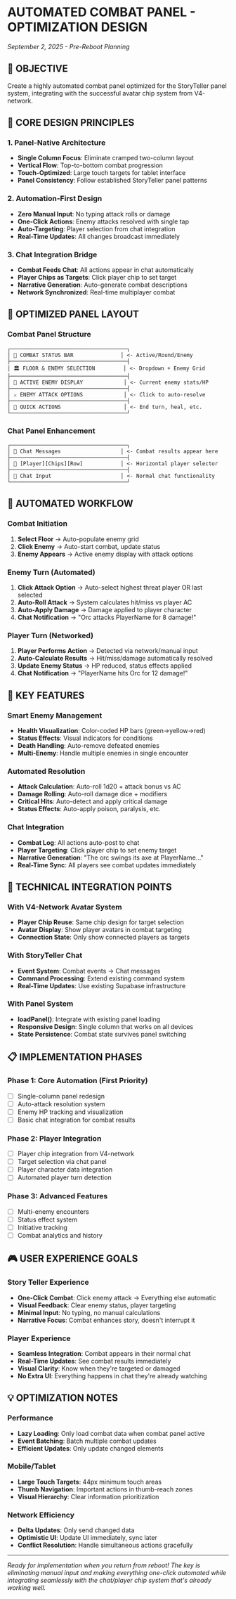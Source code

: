 # AUTOMATED COMBAT PANEL - OPTIMIZATION DESIGN
*September 2, 2025 - Pre-Reboot Planning*

## 🎯 OBJECTIVE
Create a highly automated combat panel optimized for the StoryTeller panel system, integrating with the successful avatar chip system from V4-network.

## 🚀 CORE DESIGN PRINCIPLES

### 1. **Panel-Native Architecture**
- **Single Column Focus**: Eliminate cramped two-column layout
- **Vertical Flow**: Top-to-bottom combat progression
- **Touch-Optimized**: Large touch targets for tablet interface
- **Panel Consistency**: Follow established StoryTeller panel patterns

### 2. **Automation-First Design**
- **Zero Manual Input**: No typing attack rolls or damage
- **One-Click Actions**: Enemy attacks resolved with single tap
- **Auto-Targeting**: Player selection from chat integration
- **Real-Time Updates**: All changes broadcast immediately

### 3. **Chat Integration Bridge**
- **Combat Feeds Chat**: All actions appear in chat automatically
- **Player Chips as Targets**: Click player chip to set target
- **Narrative Generation**: Auto-generate combat descriptions
- **Network Synchronized**: Real-time multiplayer combat

## 🎨 OPTIMIZED PANEL LAYOUT

### **Combat Panel Structure**
```
┌─────────────────────────────────────┐
│ 🎯 COMBAT STATUS BAR               │ <- Active/Round/Enemy
├─────────────────────────────────────┤
│ 🏛️ FLOOR & ENEMY SELECTION         │ <- Dropdown + Enemy Grid
├─────────────────────────────────────┤
│ 👹 ACTIVE ENEMY DISPLAY             │ <- Current enemy stats/HP
├─────────────────────────────────────┤
│ ⚔️ ENEMY ATTACK OPTIONS             │ <- Click to auto-resolve
├─────────────────────────────────────┤
│ 🎲 QUICK ACTIONS                    │ <- End turn, heal, etc.
└─────────────────────────────────────┘
```

### **Chat Panel Enhancement**
```
┌─────────────────────────────────────┐
│ 💬 Chat Messages                   │ <- Combat results appear here
├─────────────────────────────────────┤
│ 👥 [Player][Chips][Row]            │ <- Horizontal player selector
├─────────────────────────────────────┤
│ 📝 Chat Input                      │ <- Normal chat functionality
└─────────────────────────────────────┘
```

## 🔧 AUTOMATED WORKFLOW

### **Combat Initiation**
1. **Select Floor** → Auto-populate enemy grid
2. **Click Enemy** → Auto-start combat, update status
3. **Enemy Appears** → Active enemy display with attack options

### **Enemy Turn (Automated)**
1. **Click Attack Option** → Auto-select highest threat player OR last selected
2. **Auto-Roll Attack** → System calculates hit/miss vs player AC
3. **Auto-Apply Damage** → Damage applied to player character
4. **Chat Notification** → "Orc attacks PlayerName for 8 damage!"

### **Player Turn (Networked)**
1. **Player Performs Action** → Detected via network/manual input
2. **Auto-Calculate Results** → Hit/miss/damage automatically resolved
3. **Update Enemy Status** → HP reduced, status effects applied
4. **Chat Notification** → "PlayerName hits Orc for 12 damage!"

## 🎯 KEY FEATURES

### **Smart Enemy Management**
- **Health Visualization**: Color-coded HP bars (green→yellow→red)
- **Status Effects**: Visual indicators for conditions
- **Death Handling**: Auto-remove defeated enemies
- **Multi-Enemy**: Handle multiple enemies in single encounter

### **Automated Resolution**
- **Attack Calculation**: Auto-roll 1d20 + attack bonus vs AC
- **Damage Rolling**: Auto-roll damage dice + modifiers
- **Critical Hits**: Auto-detect and apply critical damage
- **Status Effects**: Auto-apply poison, paralysis, etc.

### **Chat Integration**
- **Combat Log**: All actions auto-post to chat
- **Player Targeting**: Click player chip to set enemy target
- **Narrative Generation**: "The orc swings its axe at PlayerName..."
- **Real-Time Sync**: All players see combat updates immediately

## 🔌 TECHNICAL INTEGRATION POINTS

### **With V4-Network Avatar System**
- **Player Chip Reuse**: Same chip design for target selection
- **Avatar Display**: Show player avatars in combat targeting
- **Connection State**: Only show connected players as targets

### **With StoryTeller Chat**
- **Event System**: Combat events → Chat messages
- **Command Processing**: Extend existing command system
- **Real-Time Updates**: Use existing Supabase infrastructure

### **With Panel System**
- **loadPanel()**: Integrate with existing panel loading
- **Responsive Design**: Single column that works on all devices
- **State Persistence**: Combat state survives panel switching

## 📋 IMPLEMENTATION PHASES

### **Phase 1: Core Automation** (First Priority)
- [ ] Single-column panel redesign
- [ ] Auto-attack resolution system
- [ ] Enemy HP tracking and visualization
- [ ] Basic chat integration for combat results

### **Phase 2: Player Integration** 
- [ ] Player chip integration from V4-network
- [ ] Target selection via chat panel
- [ ] Player character data integration
- [ ] Automated player turn detection

### **Phase 3: Advanced Features**
- [ ] Multi-enemy encounters
- [ ] Status effect system
- [ ] Initiative tracking
- [ ] Combat analytics and history

## 🎮 USER EXPERIENCE GOALS

### **Story Teller Experience**
- **One-Click Combat**: Click enemy attack → Everything else automatic
- **Visual Feedback**: Clear enemy status, player targeting
- **Minimal Input**: No typing, no manual calculations
- **Narrative Focus**: Combat enhances story, doesn't interrupt it

### **Player Experience** 
- **Seamless Integration**: Combat appears in their normal chat
- **Real-Time Updates**: See combat results immediately
- **Visual Clarity**: Know when they're targeted or damaged
- **No Extra UI**: Everything happens in chat they're already watching

## 💡 OPTIMIZATION NOTES

### **Performance**
- **Lazy Loading**: Only load combat data when combat panel active
- **Event Batching**: Batch multiple combat updates
- **Efficient Updates**: Only update changed elements

### **Mobile/Tablet**
- **Large Touch Targets**: 44px minimum touch areas
- **Thumb Navigation**: Important actions in thumb-reach zones
- **Visual Hierarchy**: Clear information prioritization

### **Network Efficiency**
- **Delta Updates**: Only send changed data
- **Optimistic UI**: Update UI immediately, sync later
- **Conflict Resolution**: Handle simultaneous actions gracefully

---

*Ready for implementation when you return from reboot! The key is eliminating manual input and making everything one-click automated while integrating seamlessly with the chat/player chip system that's already working well.*
